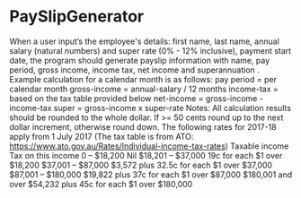 # PaySlipGenerator
When a user input’s the employee's details: first name, last name, annual salary (natural numbers) and super rate (0% - 12% inclusive), payment start date, the program should generate payslip information with name, pay period, gross income, income tax, net income and superannuation . Example calculation for a calendar month is as follows: pay period = per calendar month gross-income = annual-salary / 12 months income-tax = based on the tax table provided below net-income = gross-income - income-tax super = gross-income x super-rate Notes: All calculation results should be rounded to the whole dollar. If >= 50 cents round up to the next dollar increment, otherwise round down. The following rates for 2017-18 apply from 1 July 2017 (The tax table is from ATO: https://www.ato.gov.au/Rates/Individual-income-tax-rates) Taxable income Tax on this income 0 – $18,200 Nil $18,201 – $37,000 19c for each $1 over $18,200 $37,001 – $87,000 $3,572 plus 32.5c for each $1 over $37,000 $87,001 – $180,000 $19,822 plus 37c for each $1 over $87,000 $180,001 and over $54,232 plus 45c for each $1 over $180,000
